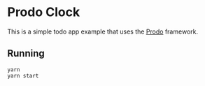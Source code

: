 # Prodo Clock

This is a simple todo app example that uses the [Prodo](https://prodo.dev) framework.

## Running

```
yarn
yarn start
```
